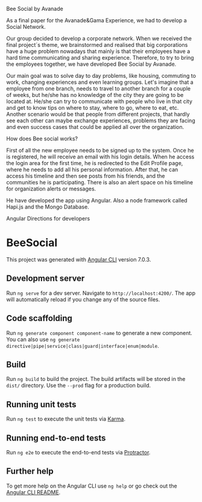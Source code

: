 Bee Social by Avanade

As a  final paper for the Avanade&Gama Experience, we had to develop a Social Network.

Our group decided to develop a corporate network.
When we received the final project´s theme, we brainstormed and realised that big corporations have a huge problem nowadays that mainly is that their employees have a hard time communicating and sharing experience.
Therefore, to try to bring the employees together, we have developed Bee Social by Avanade.

Our main goal was to solve day to day problems, like housing, commuting to work, changing experiences and even learning groups.
Let's imagine that a employee from one branch, needs to travel to another branch for a couple of weeks, but he/she has no knowledge of the city they are going to be located at. He/she can try to communicate with people who live in that city and get to know tips on where to stay, where to go, where to eat, etc.
Another scenario would be that people from different projects, that hardly see each other can maybe exchange experiences, problems they are facing and even success cases that could be applied all over the organization.

How does Bee social works?

First of all the new employee needs to be signed up to the system. Once he is registered, he will receive an email with his login details.
When he access the login area for the first time, he is redirected to the Edit Profile page, where he needs to add all his personal information.
After that, he can access his timeline and then see posts from his friends, and the communities he is participating.
There is also an alert space on his timeline for organization alerts or messages.

He have developed the app using Angular.
Also a node framework called Hapi.js and the Mongo Database.


Angular Directions for developers

# BeeSocial

This project was generated with [Angular CLI](https://github.com/angular/angular-cli) version 7.0.3.

## Development server

Run `ng serve` for a dev server. Navigate to `http://localhost:4200/`. The app will automatically reload if you change any of the source files.

## Code scaffolding

Run `ng generate component component-name` to generate a new component. You can also use `ng generate directive|pipe|service|class|guard|interface|enum|module`.

## Build

Run `ng build` to build the project. The build artifacts will be stored in the `dist/` directory. Use the `--prod` flag for a production build.

## Running unit tests

Run `ng test` to execute the unit tests via [Karma](https://karma-runner.github.io).

## Running end-to-end tests

Run `ng e2e` to execute the end-to-end tests via [Protractor](http://www.protractortest.org/).

## Further help

To get more help on the Angular CLI use `ng help` or go check out the [Angular CLI README](https://github.com/angular/angular-cli/blob/master/README.md).
